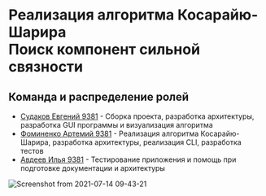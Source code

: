 # Реализация алгоритма Косарайю-Шарира<br />Поиск компонент сильной связности

## Команда и распределение ролей

* [Судаков Евгений 9381](https://github.com/YudjinSud) - Сборка проекта, разработка архитектуры, разработка GUI программы и визуализация алгоритма
* [Фоминенко Артемий 9381](https://github.com/elek34ka) - Реализация алгоритма Косарайю-Шарира, разработка архитектуры, реализация CLI, разработка тестов
* [Авдеев Илья 9381](https://github.com/DerzoMelon) - Тестирование приложения и помощь при подготовке документации и архитектуры

![Screenshot from 2021-07-14 09-43-21](https://user-images.githubusercontent.com/25483308/125577007-b23bd3d7-a8e6-42fa-8fea-4cdee36eb676.png)

